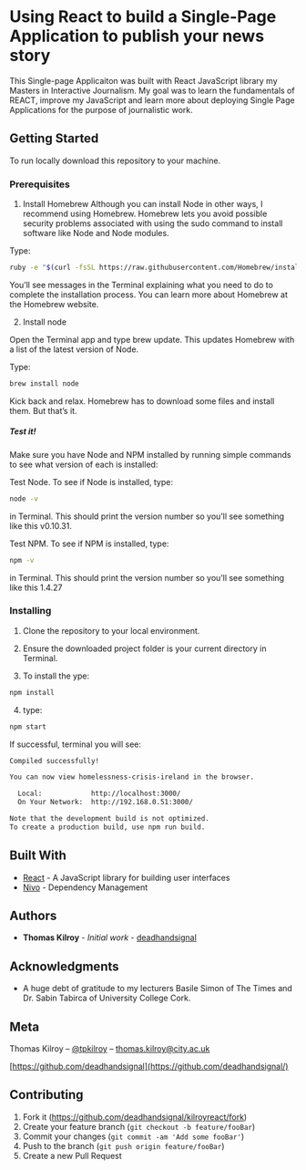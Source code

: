 # Using React to build a Single-Page Application to publish your news story

This Single-page Applicaiton was built with React JavaScript library my Masters in Interactive Journalism. My goal was to learn the fundamentals of REACT, improve my JavaScript and learn more about deploying Single Page Applications for the purpose of journalistic work.

## Getting Started

To run locally download this repository to your machine. 

### Prerequisites

1. Install Homebrew
Although you can install Node in other ways, I recommend using Homebrew. Homebrew lets you avoid possible security problems associated with using the sudo command to install software like Node and Node modules.

Type:
```sh
ruby -e "$(curl -fsSL https://raw.githubusercontent.com/Homebrew/install/master/install)"
```

You’ll see messages in the Terminal explaining what you need to do to complete the installation process. You can learn more about Homebrew at the Homebrew website.
      
2. Install node

Open the Terminal app and type brew update. This updates Homebrew with a list of the latest version of Node.

Type:

```sh
brew install node
```

Kick back and relax. Homebrew has to download some files and install them. But that’s it.

##### Test it!
Make sure you have Node and NPM installed by running simple commands to see what version of each is installed:

Test Node. To see if Node is installed, type:

```sh
node -v
```
in Terminal. This should print the version number so you’ll see something like this v0.10.31.

Test NPM. To see if NPM is installed, type:

```sh
npm -v 
```
in Terminal. This should print the version number so you’ll see something like this 1.4.27

### Installing

1. Clone the repository to your local environment. 

2. Ensure the downloaded project folder is your current directory in Terminal. 

3. To install the ype:

```sh
npm install 
```
4. type:

```sh
npm start 
```

If successful, terminal you will see:

```sh
Compiled successfully!

You can now view homelessness-crisis-ireland in the browser.

  Local:            http://localhost:3000/
  On Your Network:  http://192.168.0.51:3000/

Note that the development build is not optimized.
To create a production build, use npm run build.

```


## Built With

* [React](https://reactjs.org/) - A JavaScript library for building user interfaces
* [Nivo](http://nivo.rocks/#/) - Dependency Management



## Authors

* **Thomas Kilroy** - *Initial work* - [deadhandsignal](https://github.com/deadhandsignal)



## Acknowledgments

* A huge debt of gratitude to my lecturers Basile Simon of The Times and Dr. Sabin Tabirca of University College Cork. 


## Meta
Thomas Kilroy – [@tpkilroy](https://twitter.com/tpkilroy) – thomas.kilroy@city.ac.uk

[https://github.com/deadhandsignal](https://github.com/deadhandsignal/)

## Contributing

1. Fork it (<https://github.com/deadhandsignal/kilroyreact/fork>)
2. Create your feature branch (`git checkout -b feature/fooBar`)
3. Commit your changes (`git commit -am 'Add some fooBar'`)
4. Push to the branch (`git push origin feature/fooBar`)
5. Create a new Pull Request

<!-- Markdown link & img dfn's -->
[dh-image]: https://i0.wp.com/www.deadhandsignal.com/wp-content/uploads/2017/12/cropped-Current2-1.png?w=1596
[dh-url]: https://github.com/deadhandsignal
[wiki]: https://github.com/deadhandsignal/kilroyreact/wiki
